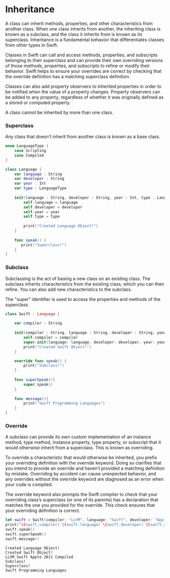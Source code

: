 # Inheritance
A class can inherit methods, properties, and other characteristics from another class. 
When one class inherits from another, the inheriting class is known as a subclass, and the class it inherits from is known as its superclass. 
Inheritance is a fundamental behavior that differentiates classes from other types in Swift.

Classes in Swift can call and access methods, properties, and subscripts belonging to their superclass and can provide their own overriding 
versions of those methods, properties, and subscripts to refine or modify their behavior. Swift helps to ensure your overrides are correct 
by checking that the override definition has a matching superclass definition.

Classes can also add property observers to inherited properties in order to be notified when the value of a property changes. 
Property observers can be added to any property, regardless of whether it was originally defined as a stored or computed property.

A class cannot be inherited by more than one class.

### Superclass
Any class that doesn’t inherit from another class is known as a base class.
```swift
enum LanguageType {
    case Scripting
    case Compiled
}

class Language {
    var language : String
    var developer : String
    var year : Int
    var type : LanguageType
    
    init(language : String, developer : String, year : Int, type : LanguageType) {
        self.language = language
        self.developer = developer
        self.year = year
        self.type = type
        
        print("Created Language Object!")
    }
    
    func speak() {
       print("Superclass!")
    }
}
```
### Subclass
Subclassing is the act of basing a new class on an existing class. 
The subclass inherits characteristics from the existing class, which you can then refine. 
You can also add new characteristics to the subclass.

The "super" identifier is used to access the properties and methods of the superclass.
```swift
class Swift : Language {
    
    var compiler : String
    
    init(compiler : String, language : String, developer : String, year : Int, type : LanguageType){
        self.compiler = compiler
        super.init(language: language, developer: developer, year: year, type: type)
        print("Created Swift Object!")
    }

    override func speak() {
        print("Subclass!")
    }
    
    func superSpeak(){
        super.speak()
    }
    
    func message(){
        print("Swift Programming Languages")
    }
}
```
### Override
A subclass can provide its own custom implementation of an instance method, type method, instance property, type property, 
or subscript that it would otherwise inherit from a superclass. This is known as overriding.

To override a characteristic that would otherwise be inherited, you prefix your overriding definition with the override keyword. 
Doing so clarifies that you intend to provide an override and haven’t provided a matching definition by mistake. 
Overriding by accident can cause unexpected behavior, and any overrides without the override keyword are diagnosed as an error when your code is compiled.

The override keyword also prompts the Swift compiler to check that your overriding class’s superclass (or one of its parents) 
has a declaration that matches the one you provided for the override. This check ensures that your overriding definition is correct.

```swift
let swift = Swift(compiler: "LLVM", language: "Swift", developer: "Apple", year: 2011 , type: .Compiled)
print("\(swift.compiler) \(swift.language) \(swift.developer) \(swift.year) \(swift.type)")
swift.speak()
swift.superSpeak()
swift.message()
```
```
Created Language Object!
Created Swift Object!
LLVM Swift Apple 2011 Compiled
Subclass!
Superclass!
Swift Programming Languages
```
